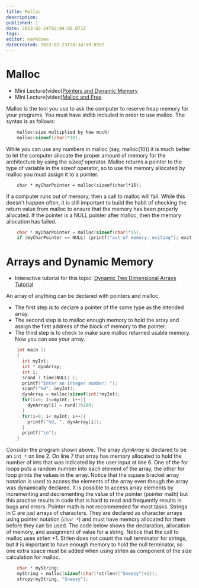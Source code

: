 ```yaml
---
title: Malloc
description: 
published: 1
date: 2023-02-24T02:04:05.071Z
tags: 
editor: markdown
dateCreated: 2023-02-23T20:34:59.859Z
---
```




# Malloc 

- Mini Lecture(video)[Pointers and Dynamic Memory](http://localhost:8000/lectures/Memory/Memory_MemoryConceptually/)
- Mini Lecture(video)[Malloc and Free](http://localhost:8000/lectures/Memory/Memory_MallocFreeExample/)

Malloc is the tool you use to ask the computer to reserve heap memory for your programs. You must have stdlib included in order to use malloc. The syntax is as follows:
```c
    malloc(size multiplied by how much)
    malloc(sizeof(char)*10);
```
While you can use any numbers in malloc (say, malloc(10)) it is much better to let the computer allocate the proper amount of memory for the architecture by using the *sizeof* operator.
Malloc returns a pointer to the type of variable in the sizeof operator, so to use the memory allocated by malloc you must assign it to a pointer.
```
    char * myCharPointer = malloc(sizeof(char)*15);
```
If a computer runs out of memory, then a call to malloc will fail. While this doesn't happen often, it is still important to build the habit of checking the return value from malloc to ensure that the memory has been properly allocated. If the pointer is a NULL pointer after malloc, then the memory allocation has failed.
```c
    char * myCharPointer = malloc(sizeof(char)*15);
    if (myCharPointer == NULL) {printf("out of memory: exiting"); exit(1);}
```
# Arrays and Dynamic Memory

- Interactive tutorial for this topic: [Dynamic Two Dimensional Arrays Tutorial](http://localhost:8888/lab/tree/tutorials/PointersAndDynamicMemory/TwoDimensionalArrays.ipynb)

An array of anything can be declared with pointers and malloc. 
- The first step is to declare a pointer of the same type as the intended array. 
- The second step is to malloc enough memory to hold the array and assign the first address of the block of memory to the pointer. 
- The third step is to check to make sure malloc returned usable memory. Now you can use your array.
```c
    int main ()
    {
      int myInt;
      int * dynArray;
      int i;
      srand ( time(NULL) );
      printf("Enter an integer number: ");
      scanf("%d", &myInt);
      dynArray = malloc(sizeof(int)*myInt);
      for(i=0; i<=myInt; i++){
        dynArray[i] = rand()%100;
      }
      for(i=0; i< myInt; i++){
        printf("%d, ", dynArray[i]);
      }
      printf("\n");
    }
```
Consider the program shown above. The array *dynArray* is declared to be an `int *` on line 2. On line 7 that array has memory allocated to hold the number of ints that was indicated by the user input at line 6. One of the for loops puts a random number into each element of the array, the other for loop prints the values in the array. Notice that the square bracket array notation is used to access the elements of the array even though the array was dynamically declared.
It is possible to access array elements by incrementing and decrementing the value of the pointer (pointer math) but this practise results in code that is hard to read and frequently results in bugs and errors. Pointer math is not recommended for most tasks.
Strings in C are just arrays of characters. They are declared as character arrays using pointer notation (`char *`) and must have memory allocated for them before they can be used. The code below shows the declaration, allocation of memory, and assignment of value for a string.
Notice that the call to malloc uses strlen +1. Strlen does not count the null terminator for strings, but it is important to have enough memory to hold the null terminator, so one extra space must be added when using strlen as component of the size calculation for malloc.
```c
    char * myString;
    myString = malloc(sizeof(char)*strlen(("Sneezy")+1));
    strcpy(myString, "Sneezy");
```